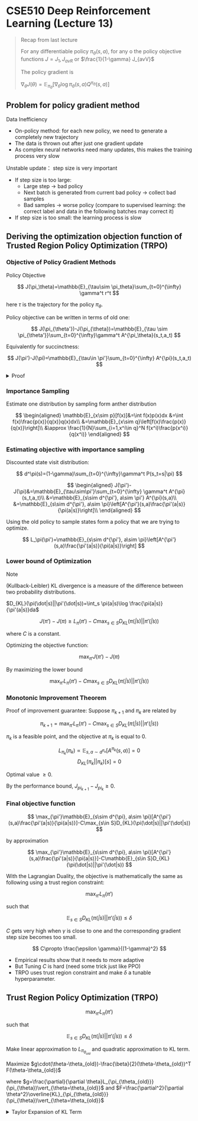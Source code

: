 # CSE510 Deep Reinforcement Learning (Lecture 13)

> Recap from last lecture
>
> For any differentiable policy $\pi_\theta(s,a)$, for any o the policy objective functions $J=J_1, J_{avR}$ or $\frac{1}{1-\gamma} J_{avV}$
> 
> The policy gradient is
>
> $\nabla_{\theta}J(\theta)=\mathbb{E}_{\pi_{\theta}}\left[\nabla_\theta \log \pi_\theta(s,a)Q^{\pi_\theta}(s,a)\right]$

## Problem for policy gradient method

Data Inefficiency

- On-policy method: for each new policy, we need to generate a completely new trajectory
- The data is thrown out after just one gradient update
- As complex neural networks need many updates, this makes the training process very slow

Unstable update： step size is very important

- If step size is too large:
  - Large step -> bad policy
  - Next batch is generated from current bad policy → collect bad samples
  - Bad samples -> worse policy (compare to supervised learning: the correct label and data in the following batches may correct it)
- If step size is too small: the learning process is slow

## Deriving the optimization objection function of Trusted Region Policy Optimization (TRPO)

### Objective of Policy Gradient Methods

Policy Objective

$$
J(\pi_\theta)=\mathbb{E}_{\tau\sim \pi_theta}\sum_{t=0}^{\infty} \gamma^t r^t
$$

here $\tau$ is the trajectory for the policy $\pi_\theta$.

Policy objective can be written in terms of old one:

$$
J(\pi_{\theta'})-J(\pi_{\theta})=\mathbb{E}_{\tau \sim \pi_{\theta'}}\sum_{t=0}^{\infty}\gamma^t A^{\pi_\theta}(s_t,a_t)
$$

Equivalently for succinctness:

$$
J(\pi')-J(\pi)=\mathbb{E}_{\tau\in \pi'}\sum_{t=0}^{\infty} A^{\pi}(s_t,a_t)
$$

<details>
<summary> Proof</summary>

$$
\begin{aligned}
&\mathbb{E}_{\tau\sim \pi'}\left[\gamma^t  A^{\pi_\theta}(s_t,a_t)\right]\\
&=E_{\tau\sim \pi'}\left[\sum_{t=0}^{\infty}\gamma^t R(s_0)+\sum_{t=0}^{\infty} \gamma^{t+1}V^{\pi}(s_{t+1})-\sum_{t=0}^{\infty} \gamma^{t}V^\pi(s_t)\right]\\
&=J(\pi')+\sum_{t=1}^{\infty} \gamma^{t}V^{\pi}(s_t)-\sum_{t=0}^{\infty} \gamma^{t}V^\pi(s_t)\\
&=J(\pi')-\mathbb{E}_{\tau\sim\pi'}V^{\pi}(s_0)\\
&=J(\pi')-J(\pi)
\end{aligned}
$$

</details>

### Importance Sampling

Estimate one distribution by sampling form anther distribution

$$
\begin{aligned}
\mathbb{E}_{x\sim p}[f(x)]&=\int f(x)p(x)dx
&=\int f(x)\frac{p(x)}{q(x)}q(x)dx\\
&=\mathbb{E}_{x\sim q}\left[f(x)\frac{p(x)}{q(x)}\right]\\
&\approx \frac{1}{N}\sum_{i=1,x^i\in q}^N f(x^i)\frac{p(x^i)}{q(x^i)}
\end{aligned}
$$

### Estimating objective with importance sampling

Discounted state visit distribution:

$$
d^\pi(s)=(1-\gamma)\sum_{t=0}^{\infty}\gamma^t P(s_t=s|\pi)
$$

$$
\begin{aligned}
J(\pi')-J(\pi)&=\mathbb{E}_{\tau\sim\pi'}\sum_{t=0}^{\infty} \gamma^t A^{\pi}(s_t,a_t)\\
&=\mathbb{E}_{s\sim d^{\pi'}, a\sim \pi'} A^{\pi}(s,a)\\
&=\mathbb{E}_{s\sim d^{\pi'}, a\sim \pi}\left[A^{\pi'}(s,a)\frac{\pi'(a|s)}{\pi(a|s)}\right]\\
\end{aligned}
$$

Using the old policy to sample states form a policy that we are trying to optimize.

$$
L_\pi(\pi')=\mathbb{E}_{s\sim d^{\pi'}, a\sim \pi}\left[A^{\pi'}(s,a)\frac{\pi'(a|s)}{\pi(a|s)}\right]
$$

### Lower bound of Optimization

> [!NOTE]
>
> (Kullback-Leibler) KL divergence is a measure of the difference between two probability distributions.
>
> $D_{KL}(\pi(\dot|s)||\pi'(\dot|s))=\int_s \pi(a|s)\log \frac{\pi(a|s)}{\pi'(a|s)}da$

$$
J(\pi')-J(\pi)\geq L_\pi(\pi')-C\max_{s\in S}D_{KL}(\pi(\dot|s)||\pi'(\dot|s))
$$

where $C$ is a constant.

Optimizing the objective function:

$$
\max_{\pi'} J(\pi')-J(\pi)
$$

By maximizing the lower bound

$$
\max_{\pi'} L_\pi(\pi')-C\max_{s\in S}D_{KL}(\pi(\dot|s)||\pi'(\dot|s))
$$

### Monotonic Improvement Theorem

Proof of improvement guarantee: Suppose $\pi_{k+1}$ and $\pi_k$ are related by

$$
\pi_{k+1}=\max_{\pi'} L_\pi(\pi')-C\max_{s\in S}D_{KL}(\pi(\dot|s)||\pi'(\dot|s))
$$

$\pi_{k}$ is a feasible point, and the objective at $\pi_k$ is equal to 0.

$$
L_{\pi_k}(\pi_{k})\propto \mathbb{E}_{s,a\sim d^{\pi_k}}[A^{\pi_k}(s,a)]=0
$$
$$
D_{KL}(\pi_k||\pi_k)[s]=0
$$

Optimal value $\geq 0$.

By the performance bound, $J_{pi_{k+1}}-J_{pi_k}\geq 0$.

### Final objective function

$$
\max_{\pi'}\mathbb{E}_{s\sim d^{\pi}, a\sim \pi}[A^{\pi'}(s,a)\frac{\pi'(a|s)}{\pi(a|s)}]-C\max_{s\in S}D_{KL}(\pi(\dot|s)||\pi'(\dot|s))
$$

by approximation

$$
\max_{\pi'}\mathbb{E}_{s\sim d^{\pi}, a\sim \pi}[A^{\pi'}(s,a)\frac{\pi'(a|s)}{\pi(a|s)}]-C\mathbb{E}_{s\in S}D_{KL}(\pi(\dot|s)||\pi'(\dot|s))
$$

With the Lagrangian Duality, the objective is mathematically the same as following using a trust region constraint:

$$
\max_{\pi'} L_\pi(\pi')
$$

such that

$$
\mathbb{E}_{s\in S}D_{KL}(\pi(\dot|s)||\pi'(\dot|s))\leq \delta
$$

$C$ gets very high when $\gamma$ is close to one and the corresponding gradient step size becomes too small.

$$
C\propto \frac{\epsilon \gamma}{(1-\gamma)^2}
$$

- Empirical results show that it needs to more adaptive
- But Tuning $C$ is hard (need some trick just like PPO)
- TRPO uses trust region constraint and make $\delta$ a tunable hyperparameter.

## Trust Region Policy Optimization (TRPO)

$$
\max_{\pi'} L_\pi(\pi')
$$

such that

$$
\mathbb{E}_{s\in S}D_{KL}(\pi(\dot|s)||\pi'(\dot|s))\leq \delta
$$

Make linear approximation to $L_{\pi_{\theta_{old}}}$ and quadratic approximation to KL term.

Maximize $g\cdot(\theta-\theta_{old})-\frac{\beta}{2}(\theta-\theta_{old})^T F(\theta-\theta_{old})$

where $g=\frac{\partial}{\partial \theta}L_{\pi_{\theta_{old}}}(\pi_{\theta})\vert_{\theta=\theta_{old}}$ and $F=\frac{\partial^2}{\partial \theta^2}\overline{KL}_{\pi_{\theta_{old}}}(\pi_{\theta})\vert_{\theta=\theta_{old}}$

<details>
<summary>Taylor Expansion of KL Term</summary>

$$
D_{KL}(\pi_{\theta_{old}}|\pi_{\theta})\approx D_{KL}(\pi_{\theta_{old}}|\pi_{\theta_{old}})+d^T \nabla_\theta D_{KL}(\pi_{\theta_{old}}|\pi_{\theta})\vert_{\theta=\theta_{old}}+\frac{1}{2}d^T \nabla_\theta^2 D_{KL}(\pi_{\theta_{old}}|\pi_{\theta})\vert_{\theta=\theta_{old}}d
$$

$$
\begin{aligned}
\nabla_\theta D_{KL}(\pi_{\theta_{old}}|\pi_{\theta})&=-\nabla_\theta \mathbb{E}_{x\sim \pi_{\theta_{old}}}\log P_\theta(x)\vert_{\theta=\theta_{old}}\\
&=-\mathbb{E}_{x\sim \pi_{\theta_{old}}}\nabla_\theta \log P_\theta(x)\vert_{\theta=\theta_{old}}\\
&=-\mathbb{E}_{x\sim \pi_{\theta_{old}}}\frac{1}{\pi_{\theta_{old}}(x)}\nabla_\theta P_\theta(x)\vert_{\theta=\theta_{old}}\\
&=\int_x P_{\theta_{old}}(x)\frac{1}{P_{\theta_{old}}(x)}\nabla_\theta P_\theta(x)\vert_{\theta=\theta_{old}} dx\\
&=\int_x P_{\theta_{old}}(x)\nabla_\theta P_\theta(x)\vert_{\theta=\theta_{old}} dx\\
&=\nabla_\theta \int_x P_{\theta_{old}}(x) \vert_{\theta=\theta_{old}} dx\\
&=0
\end{aligned}
$$

$$
\begin{aligned}
\nabla_\theta^2 D_{KL}(\pi_{\theta_{old}}|\pi_{\theta})\vert_{\theta=\theta_{old}}&=-\mathbb{E}_{x\sim \pi_{\theta_{old}}}\nabla_\theta^2 \log P_\theta(x)\vert_{\theta=\theta_{old}}\\
&=-\mathbb{E}_{x\sim \pi_{\theta_{old}}}\nabla_\theta \left(\frac{\nabla_\theta P_\theta(x)}{P_\theta(x)}\right)\vert_{\theta=\theta_{old}}\\
&=-\mathbb{E}_{x\sim \pi_{\theta_{old}}}\left(\frac{\nabla_\theta^2 P_\theta(x)-\nabla_\theta P_\theta(x)\nabla_\theta P_\theta(x)^T}{P_\theta(x)^2}\right)\vert_{\theta=\theta_{old}}\\
&=-\mathbb{E}_{x\sim \pi_{\theta_{old}}}\left(\frac{\nabla_\theta^2 P_\theta(x)\vert_{\theta=\theta_{old}}}P_{\theta_{old}}(x)\right)+\mathbb{E}_{x\sim \pi_{\theta_{old}}}\left(\nabla_\theta \log P_\theta(x)\nabla_\theta \log P_\theta(x)^T\right)\vert_{\theta=\theta_{old}}\\
&=\mathbb{E}_{x\sim \pi_{\theta_{old}}}\nabla_\theta\log P_\theta(x)\nabla_\theta\log P_\theta(x)^T\vert_{\theta=\theta_{old}}\\
\end{aligned}
$$

</details>
